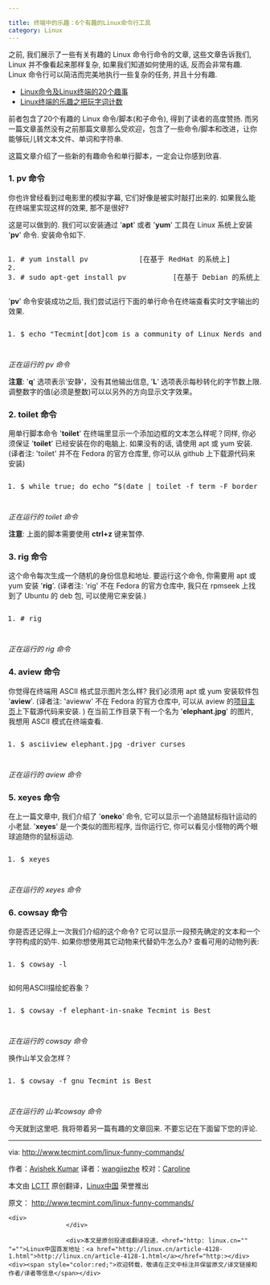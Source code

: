 ```yaml
---

title: 终端中的乐趣：6个有趣的Linux命令行工具
category: Linux
---
```


<td id="article_content"><p>之前, 我们展示了一些有关有趣的 Linux 命令行命令的文章, 这些文章告诉我们, Linux 并不像看起来那样复杂, 如果我们知道如何使用的话, 反而会非常有趣. Linux 命令行可以简洁而完美地执行一些复杂的任务, 并且十分有趣.</p>
<ul>
<li><a href="http://linux.cn/article-2831-1.html">Linux命令及Linux终端的20个趣事</a></li>
<li><a href="http://linux.cn/article-4088-1.html">Linux终端的乐趣之把玩字词计数</a></li>
</ul>
<p>前者包含了20个有趣的 Linux 命令/脚本(和子命令), 得到了读者的高度赞扬. 而另一篇文章虽然没有之前那篇文章那么受欢迎，包含了一些命令/脚本和改进，让你能够玩儿转文本文件、单词和字符串.</p>
<p>这篇文章介绍了一些新的有趣命令和单行脚本，一定会让你感到欣喜.</p>
<h3 id="toc_1">1. pv 命令</h3>
<p>你也许曾经看到过电影里的模拟字幕, 它们好像是被实时敲打出来的. 如果我么能在终端里实现这样的效果, 那不是很好?</p>
<p>这是可以做到的. 我们可以安装通过 '<strong>apt</strong>' 或者 '<strong>yum</strong>' 工具在 Linux 系统上安装 '<strong>pv</strong>' 命令. 安装命令如下.</p>
<pre class="prettyprint linenums prettyprinted" style=""><ol class="linenums"><li class="L0"><span class="com"># yum install pv            [在基于 RedHat 的系统上]</span></li><li class="L1"><span class="pln">&nbsp;</span></li><li class="L2"><span class="com"># sudo apt-get install pv           [在基于 Debian 的系统上]</span></li></ol></pre>
<p>'<strong>pv</strong>' 命令安装成功之后, 我们尝试运行下面的单行命令在终端查看实时文字输出的效果.</p>
<pre class="prettyprint linenums prettyprinted" style=""><ol class="linenums"><li class="L0"><span class="pln">$ echo </span><span class="str">"Tecmint[dot]com is a community of Linux Nerds and Geeks"</span><span class="pln"> </span><span class="pun">|</span><span class="pln"> pv </span><span class="pun">-</span><span class="pln">qL </span><span class="lit">10</span><span class="pln"> </span></li></ol></pre>
<p><img src="http://img.linux.net.cn/data/attachment/album/201410/30/233254ak99abw9u1ni0uwk.gif" alt=""></p>
<p><em>正在运行的 pv 命令</em></p>
<p><strong>注意</strong>: '<strong>q</strong>' 选项表示'安静'，没有其他输出信息, '<strong>L</strong>' 选项表示每秒转化的字节数上限. 调整数字的值(必须是整数)可以以另外的方向显示文字效果。</p>
<h3 id="toc_2">2. toilet 命令</h3>
<p>用单行脚本命令 '<strong>toilet</strong>' 在终端里显示一个添加边框的文本怎么样呢？同样, 你必须保证 '<strong>toilet</strong>' 已经安装在你的电脑上. 如果没有的话, 请使用 apt 或 yum 安装. (译者注: 'toilet' 并不在 Fedora 的官方仓库里, 你可以从 github 上下载源代码来安装)</p>
<pre class="prettyprint linenums prettyprinted" style=""><ol class="linenums"><li class="L0"><span class="pln">$ </span><span class="kwd">while</span><span class="pln"> </span><span class="kwd">true</span><span class="pun">;</span><span class="pln"> </span><span class="kwd">do</span><span class="pln"> echo </span><span class="pun">“</span><span class="pln">$</span><span class="pun">(</span><span class="pln">date </span><span class="pun">|</span><span class="pln"> toilet </span><span class="pun">-</span><span class="pln">f term </span><span class="pun">-</span><span class="pln">F border </span><span class="pun">–</span><span class="typ">Tecmint</span><span class="pun">)”;</span><span class="pln"> sleep </span><span class="lit">1</span><span class="pun">;</span><span class="pln"> </span><span class="kwd">done</span></li></ol></pre>
<p><img src="http://img.linux.net.cn/data/attachment/album/201410/30/233344j2gfgogt2dpggj4d.gif" alt=""></p>
<p><em>正在运行的 toilet 命令</em></p>
<p><strong>注意</strong>: 上面的脚本需要使用 <strong>ctrl+z</strong> 键来暂停.</p>
<h3 id="toc_3">3. rig 命令</h3>
<p>这个命令每次生成一个随机的身份信息和地址. 要运行这个命令, 你需要用 apt 或 yum 安装 '<strong>rig</strong>'. (译者注: 'rig' 不在 Fedora 的官方仓库中, 我只在 rpmseek 上找到了 Ubuntu 的 deb 包, 可以使用它来安装.)</p>
<pre class="prettyprint linenums prettyprinted" style=""><ol class="linenums"><li class="L0"><span class="com"># rig</span></li></ol></pre>
<p><img src="http://img.linux.net.cn/data/attachment/album/201410/30/233417jsi3r1rbo4b4r1yo.gif" alt=""></p>
<p><em>正在运行的 rig 命令</em></p>
<h3 id="toc_4">4. aview 命令</h3>
<p>你觉得在终端用 ASCII 格式显示图片怎么样? 我们必须用 apt 或 yum 安装软件包 '<strong>aview</strong>'. (译者注: 'avieww' 不在 Fedora 的官方仓库中, 可以从 aview 的<a href="http://aa-project.sourceforge.net/aview/">项目主页</a>上下载源代码来安装. ) 在当前工作目录下有一个名为 '<strong>elephant.jpg</strong>' 的图片, 我想用 ASCII 模式在终端查看.</p>
<pre class="prettyprint linenums prettyprinted" style=""><ol class="linenums"><li class="L0"><span class="pln">$ asciiview elephant</span><span class="pun">.</span><span class="pln">jpg </span><span class="pun">-</span><span class="pln">driver curses </span></li></ol></pre>
<p><img src="http://img.linux.net.cn/data/attachment/album/201410/30/233454tf93rmx69y5moyo5.gif" alt=""></p>
<p><em>正在运行的 aview 命令</em></p>
<h3 id="toc_5">5. xeyes 命令</h3>
<p>在上一篇文章中, 我们介绍了 '<strong>oneko</strong>' 命令, 它可以显示一个追随鼠标指针运动的小老鼠. '<strong>xeyes</strong>' 是一个类似的图形程序, 当你运行它, 你可以看见小怪物的两个眼球追随你的鼠标运动.</p>
<pre class="prettyprint linenums prettyprinted" style=""><ol class="linenums"><li class="L0"><span class="pln">$ xeyes</span></li></ol></pre>
<p><img src="http://img.linux.net.cn/data/attachment/album/201410/30/233549lqnv0lv6b5l6ose0.gif" alt=""></p>
<p><em>正在运行的 xeyes 命令</em></p>
<h3 id="toc_6">6. cowsay 命令</h3>
<p>你是否还记得上一次我们介绍的这个命令? 它可以显示一段预先确定的文本和一个字符构成的奶牛. 如果你想使用其它动物来代替奶牛怎么办? 查看可用的动物列表:</p>
<pre class="prettyprint linenums prettyprinted" style=""><ol class="linenums"><li class="L0"><span class="pln">$ cowsay </span><span class="pun">-</span><span class="pln">l </span></li></ol></pre>
<p>如何用ASCII描绘蛇吞象？</p>
<pre class="prettyprint linenums prettyprinted" style=""><ol class="linenums"><li class="L0"><span class="pln">$ cowsay </span><span class="pun">-</span><span class="pln">f elephant</span><span class="pun">-</span><span class="kwd">in</span><span class="pun">-</span><span class="pln">snake </span><span class="typ">Tecmint</span><span class="pln"> </span><span class="kwd">is</span><span class="pln"> </span><span class="typ">Best</span><span class="pln"> </span></li></ol></pre>
<p><img src="http://img.linux.net.cn/data/attachment/album/201410/30/233636sz2mvmn24tkbzntx.gif" alt=""></p>
<p><em>正在运行的 cowsay 命令</em></p>
<p>换作山羊又会怎样？</p>
<pre class="prettyprint linenums prettyprinted" style=""><ol class="linenums"><li class="L0"><span class="pln">$ cowsay </span><span class="pun">-</span><span class="pln">f gnu </span><span class="typ">Tecmint</span><span class="pln"> </span><span class="kwd">is</span><span class="pln"> </span><span class="typ">Best</span><span class="pln"> </span></li></ol></pre>
<p><img src="http://img.linux.net.cn/data/attachment/album/201410/30/233656gc9r66577vjgs1pv.gif" alt=""></p>
<p><em>正在运行的 山羊cowsay 命令</em></p>
<p>今天就到这里吧. 我将带着另一篇有趣的文章回来. 不要忘记在下面留下您的评论.</p>
<hr>
<p>via: <a href="http://www.tecmint.com/linux-funny-commands/">http://www.tecmint.com/linux-funny-commands/</a></p>
<p>作者：<a href="http://www.tecmint.com/author/avishek/">Avishek Kumar</a> 译者：<a href="https://github.com/wangjiezhe">wangjiezhe</a> 校对：<a href="https://github.com/carolinewuyan">Caroline</a></p>
<p>本文由 <a href="https://github.com/LCTT/TranslateProject">LCTT</a> 原创翻译，<a href="http://linux.cn/">Linux中国</a> 荣誉推出</p>

<div class="copyright">
        <div>
    	原文： <a href="http://www.tecmint.com/linux-funny-commands/" target="_blank">http://www.tecmint.com/linux-funny-commands/</a>&nbsp;&nbsp;&nbsp;&nbsp;    	    </div>

    <div>
    	    	    </div>

                	<div>本文是原创投递或翻译投递，<href="http: linux.cn="" "="">Linux中国首发地址：<a href="http://linux.cn/article-4128-1.html">http://linux.cn/article-4128-1.html</a></href="http:></div><div><span style="color:red;">欢迎转载，敬请在正文中标注并保留原文/译文链接和作者/译者等信息</span></div>

</div>
<div class="hm">
<a title="分享到腾讯微博" href="javascript:void( share_tqq(SITEURL + 'article-4128-1.html','article_title','article_content','http://img.linux.net.cn/data/attachment/album/201410/30/234015hk8rytpyhr8hmihb.jpg.large.jpg') );" class="tqq_large"></a>
<a title="分享到新浪微博" href="javascript:void( share_tsina(SITEURL + 'article-4128-1.html','article_title','article_content','http://img.linux.net.cn/data/attachment/album/201410/30/234015hk8rytpyhr8hmihb.jpg.large.jpg') );" class="tsina_large"></a>
</div>
</td>
